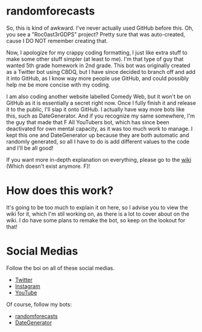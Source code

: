 # randomforecasts
So, this is kind of awkward. I've never actually used GitHub before this. Oh, you see a "Roc0ast3rGDPS" project? Pretty sure that was auto-created, cause I DO NOT remember creating that.

Now, I apologize for my crappy coding formatting, I just like extra stuff to make some other stuff simpler (at least to me). I'm that type of guy that wanted 5th grade homework in 2nd grade. This bot was originally created as a Twitter bot using CBDQ, but I have since decided to branch off and add it into GitHub, as I know way more people use GitHub, and could possibly help me be more concise with my coding.

I am also coding another website labelled Comedy Web, but it won't be on GitHub as it is essentially a secret right now. Once I fully finish it and release it to the public, I'll slap it onto GitHub. I actually have way more bots like this, such as DateGenerator. And if you recognize my same somewhere, I'm the guy that made that F All YouTubers bot, which has since been deactivated for own mental capacity, as it was too much work to manage. I kept this one and DateGenerator up because they are both automatic and randomly generated, so all I have to do is add different values to the code and I'll be all good!

If you want more in-depth explanation on everything, please go to the [wiki](https://github.com/Roc0ast3r/randomforecasts/wiki) (Which doesn't exist anymore. F)!

# How does this work?
It's going to be too much to explain it on here, so I advise you to view the wiki for it, which I'm stil working on, as there is a lot to cover about on the wiki. I do have some plans to remake the bot, so keep on the lookout for that!

# Social Medias
Follow the boi on all of these social medias.

* [Twitter](https://twitter.com/roc0ast3r)
* [Instagram](https://instagram.com/roc0ast3r)
* [YouTube](https://youtube.com/roc0ast3r)

Of course, follow my bots:

* [randomforecasts](https://twitter.com/randomforecasts)
* [DateGenerator](https://twitter.com/DateGenerator)
